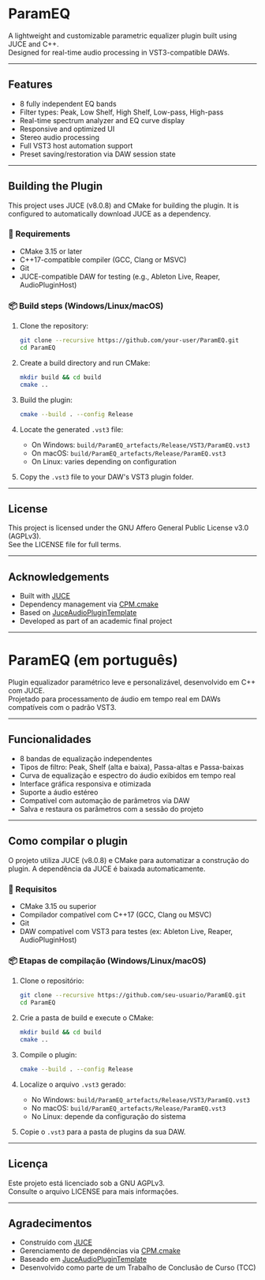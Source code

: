 # ParamEQ

A lightweight and customizable parametric equalizer plugin built using JUCE and C++.  
Designed for real-time audio processing in VST3-compatible DAWs.

---

## Features

- 8 fully independent EQ bands  
- Filter types: Peak, Low Shelf, High Shelf, Low-pass, High-pass  
- Real-time spectrum analyzer and EQ curve display  
- Responsive and optimized UI  
- Stereo audio processing  
- Full VST3 host automation support  
- Preset saving/restoration via DAW session state  

---

## Building the Plugin

This project uses JUCE (v8.0.8) and CMake for building the plugin. It is configured to automatically download JUCE as a dependency.

### 🔧 Requirements

- CMake 3.15 or later  
- C++17-compatible compiler (GCC, Clang or MSVC)  
- Git  
- JUCE-compatible DAW for testing (e.g., Ableton Live, Reaper, AudioPluginHost)  

### 📦 Build steps (Windows/Linux/macOS)

1. Clone the repository:
   ```bash
   git clone --recursive https://github.com/your-user/ParamEQ.git
   cd ParamEQ
   ```

2. Create a build directory and run CMake:
   ```bash
   mkdir build && cd build
   cmake ..
   ```

3. Build the plugin:
   ```bash
   cmake --build . --config Release
   ```

4. Locate the generated `.vst3` file:
   - On Windows: `build/ParamEQ_artefacts/Release/VST3/ParamEQ.vst3`
   - On macOS: `build/ParamEQ_artefacts/Release/ParamEQ.vst3`
   - On Linux: varies depending on configuration

5. Copy the `.vst3` file to your DAW's VST3 plugin folder.

---

## License

This project is licensed under the GNU Affero General Public License v3.0 (AGPLv3).  
See the LICENSE file for full terms.

---

## Acknowledgements

- Built with [JUCE](https://juce.com)  
- Dependency management via [CPM.cmake](https://github.com/cpm-cmake/CPM.cmake)  
- Based on [JuceAudioPluginTemplate](https://github.com/TheAudioProgrammer/JuceAudioPluginTemplate)  
- Developed as part of an academic final project

---

# ParamEQ (em português)

Plugin equalizador paramétrico leve e personalizável, desenvolvido em C++ com JUCE.  
Projetado para processamento de áudio em tempo real em DAWs compatíveis com o padrão VST3.

---

## Funcionalidades

- 8 bandas de equalização independentes  
- Tipos de filtro: Peak, Shelf (alta e baixa), Passa-altas e Passa-baixas  
- Curva de equalização e espectro do áudio exibidos em tempo real  
- Interface gráfica responsiva e otimizada  
- Suporte a áudio estéreo  
- Compatível com automação de parâmetros via DAW  
- Salva e restaura os parâmetros com a sessão do projeto  

---

## Como compilar o plugin

O projeto utiliza JUCE (v8.0.8) e CMake para automatizar a construção do plugin. A dependência da JUCE é baixada automaticamente.

### 🔧 Requisitos

- CMake 3.15 ou superior  
- Compilador compatível com C++17 (GCC, Clang ou MSVC)  
- Git  
- DAW compatível com VST3 para testes (ex: Ableton Live, Reaper, AudioPluginHost)  

### 📦 Etapas de compilação (Windows/Linux/macOS)

1. Clone o repositório:
   ```bash
   git clone --recursive https://github.com/seu-usuario/ParamEQ.git
   cd ParamEQ
   ```

2. Crie a pasta de build e execute o CMake:
   ```bash
   mkdir build && cd build
   cmake ..
   ```

3. Compile o plugin:
   ```bash
   cmake --build . --config Release
   ```

4. Localize o arquivo `.vst3` gerado:
   - No Windows: `build/ParamEQ_artefacts/Release/VST3/ParamEQ.vst3`
   - No macOS: `build/ParamEQ_artefacts/Release/ParamEQ.vst3`
   - No Linux: depende da configuração do sistema

5. Copie o `.vst3` para a pasta de plugins da sua DAW.

---

## Licença

Este projeto está licenciado sob a GNU AGPLv3.  
Consulte o arquivo LICENSE para mais informações.

---

## Agradecimentos

- Construído com [JUCE](https://juce.com)  
- Gerenciamento de dependências via [CPM.cmake](https://github.com/cpm-cmake/CPM.cmake)  
- Baseado em [JuceAudioPluginTemplate](https://github.com/TheAudioProgrammer/JuceAudioPluginTemplate)  
- Desenvolvido como parte de um Trabalho de Conclusão de Curso (TCC)
